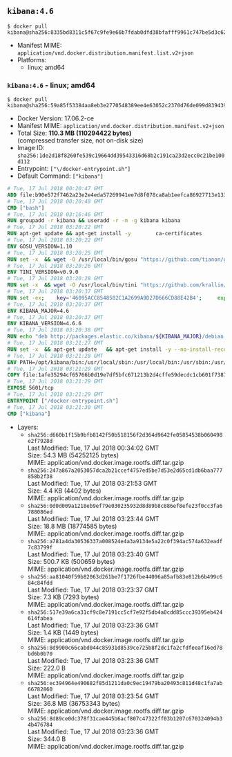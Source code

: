 ## `kibana:4.6`

```console
$ docker pull kibana@sha256:8335bd8311c5f67c9fe9e66b7fdab0dfd38bfafff9961c747be5d3c62a796f2a
```

-	Manifest MIME: `application/vnd.docker.distribution.manifest.list.v2+json`
-	Platforms:
	-	linux; amd64

### `kibana:4.6` - linux; amd64

```console
$ docker pull kibana@sha256:59a85f53384aa8eb3e2770548389ee4e63052c2370d76de099d8394394cfcf52
```

-	Docker Version: 17.06.2-ce
-	Manifest MIME: `application/vnd.docker.distribution.manifest.v2+json`
-	Total Size: **110.3 MB (110294422 bytes)**  
	(compressed transfer size, not on-disk size)
-	Image ID: `sha256:1de2d18f8260fe539c19664dd39543316d68b2c191ca23d2ecc0c21be100d112`
-	Entrypoint: `["\/docker-entrypoint.sh"]`
-	Default Command: `["kibana"]`

```dockerfile
# Tue, 17 Jul 2018 00:20:47 GMT
ADD file:b90e572f7462a23e2e4eda57269941ee7d8f078ca8ab1eefca86927713e13365 in / 
# Tue, 17 Jul 2018 00:20:48 GMT
CMD ["bash"]
# Tue, 17 Jul 2018 03:16:46 GMT
RUN groupadd -r kibana && useradd -r -m -g kibana kibana
# Tue, 17 Jul 2018 03:20:22 GMT
RUN apt-get update && apt-get install -y 		ca-certificates 		wget 		libfontconfig 		libfreetype6 	--no-install-recommends && rm -rf /var/lib/apt/lists/*
# Tue, 17 Jul 2018 03:20:22 GMT
ENV GOSU_VERSION=1.10
# Tue, 17 Jul 2018 03:20:25 GMT
RUN set -x 	&& wget -O /usr/local/bin/gosu "https://github.com/tianon/gosu/releases/download/$GOSU_VERSION/gosu-$(dpkg --print-architecture)" 	&& wget -O /usr/local/bin/gosu.asc "https://github.com/tianon/gosu/releases/download/$GOSU_VERSION/gosu-$(dpkg --print-architecture).asc" 	&& export GNUPGHOME="$(mktemp -d)" 	&& gpg --keyserver ha.pool.sks-keyservers.net --recv-keys B42F6819007F00F88E364FD4036A9C25BF357DD4 	&& gpg --batch --verify /usr/local/bin/gosu.asc /usr/local/bin/gosu 	&& rm -rf "$GNUPGHOME" /usr/local/bin/gosu.asc 	&& chmod +x /usr/local/bin/gosu 	&& gosu nobody true
# Tue, 17 Jul 2018 03:20:26 GMT
ENV TINI_VERSION=v0.9.0
# Tue, 17 Jul 2018 03:20:28 GMT
RUN set -x 	&& wget -O /usr/local/bin/tini "https://github.com/krallin/tini/releases/download/$TINI_VERSION/tini" 	&& wget -O /usr/local/bin/tini.asc "https://github.com/krallin/tini/releases/download/$TINI_VERSION/tini.asc" 	&& export GNUPGHOME="$(mktemp -d)" 	&& gpg --keyserver ha.pool.sks-keyservers.net --recv-keys 6380DC428747F6C393FEACA59A84159D7001A4E5 	&& gpg --batch --verify /usr/local/bin/tini.asc /usr/local/bin/tini 	&& rm -rf "$GNUPGHOME" /usr/local/bin/tini.asc 	&& chmod +x /usr/local/bin/tini 	&& tini -h
# Tue, 17 Jul 2018 03:20:37 GMT
RUN set -ex; 	key='46095ACC8548582C1A2699A9D27D666CD88E42B4'; 	export GNUPGHOME="$(mktemp -d)"; 	gpg --keyserver ha.pool.sks-keyservers.net --recv-keys "$key"; 	gpg --export "$key" > /etc/apt/trusted.gpg.d/elastic.gpg; 	rm -rf "$GNUPGHOME"; 	apt-key list
# Tue, 17 Jul 2018 03:20:37 GMT
ENV KIBANA_MAJOR=4.6
# Tue, 17 Jul 2018 03:20:37 GMT
ENV KIBANA_VERSION=4.6.6
# Tue, 17 Jul 2018 03:20:38 GMT
RUN echo "deb http://packages.elastic.co/kibana/${KIBANA_MAJOR}/debian stable main" > /etc/apt/sources.list.d/kibana.list
# Tue, 17 Jul 2018 03:21:27 GMT
RUN set -x 	&& apt-get update 	&& apt-get install -y --no-install-recommends kibana=$KIBANA_VERSION 	&& chown -R kibana:kibana /opt/kibana 	&& rm -rf /var/lib/apt/lists/* 		&& sed -ri "s!^(\#\s*)?(elasticsearch\.url:).*!\2 'http://elasticsearch:9200'!" /opt/kibana/config/kibana.yml 	&& grep -q 'elasticsearch:9200' /opt/kibana/config/kibana.yml
# Tue, 17 Jul 2018 03:21:28 GMT
ENV PATH=/opt/kibana/bin:/usr/local/sbin:/usr/local/bin:/usr/sbin:/usr/bin:/sbin:/bin
# Tue, 17 Jul 2018 03:21:29 GMT
COPY file:1afe35294cf65766b0d19e7df5bfc671213b2d4cffe59decdc1cb601f7387d43 in / 
# Tue, 17 Jul 2018 03:21:29 GMT
EXPOSE 5601/tcp
# Tue, 17 Jul 2018 03:21:29 GMT
ENTRYPOINT ["/docker-entrypoint.sh"]
# Tue, 17 Jul 2018 03:21:30 GMT
CMD ["kibana"]
```

-	Layers:
	-	`sha256:d660b1f15b9bfb8142f50b518156f2d364d9642fe05854538b060498e2f7928d`  
		Last Modified: Tue, 17 Jul 2018 00:34:02 GMT  
		Size: 54.3 MB (54252125 bytes)  
		MIME: application/vnd.docker.image.rootfs.diff.tar.gzip
	-	`sha256:247a867a2053057dca2b21ccef4757ed5be7d53e2d65cd1db6baa777858b2f38`  
		Last Modified: Tue, 17 Jul 2018 03:21:53 GMT  
		Size: 4.4 KB (4402 bytes)  
		MIME: application/vnd.docker.image.rootfs.diff.tar.gzip
	-	`sha256:0d0d009a1218eb9ef79e030235932d8d89b8c886ef8efe23f0cc3fa6788086ed`  
		Last Modified: Tue, 17 Jul 2018 03:23:44 GMT  
		Size: 18.8 MB (18774585 bytes)  
		MIME: application/vnd.docker.image.rootfs.diff.tar.gzip
	-	`sha256:a781a4da30536337a008524e4a3a9134e5a22c0f394ac574a632eadf7c83799f`  
		Last Modified: Tue, 17 Jul 2018 03:23:40 GMT  
		Size: 500.7 KB (500659 bytes)  
		MIME: application/vnd.docker.image.rootfs.diff.tar.gzip
	-	`sha256:aa81040f59b82063d261be7f1726fbe44096a85afb83e812b6b499c684c84fdd`  
		Last Modified: Tue, 17 Jul 2018 03:23:37 GMT  
		Size: 7.3 KB (7293 bytes)  
		MIME: application/vnd.docker.image.rootfs.diff.tar.gzip
	-	`sha256:517e39a6ca31cf9c8e7191cc5cf7e92f5db4a0cdd85ccc39395eb424614fabea`  
		Last Modified: Tue, 17 Jul 2018 03:23:36 GMT  
		Size: 1.4 KB (1449 bytes)  
		MIME: application/vnd.docker.image.rootfs.diff.tar.gzip
	-	`sha256:8d9900c66cabd044c85931d8539ce725b8f2dc1fa2cfdfeeaf16ed78bd6b0b70`  
		Last Modified: Tue, 17 Jul 2018 03:23:36 GMT  
		Size: 222.0 B  
		MIME: application/vnd.docker.image.rootfs.diff.tar.gzip
	-	`sha256:ec394964e490682f85d1211da0c9ec19479ba20493c811d48c1fa7ab66782860`  
		Last Modified: Tue, 17 Jul 2018 03:23:54 GMT  
		Size: 36.8 MB (36753343 bytes)  
		MIME: application/vnd.docker.image.rootfs.diff.tar.gzip
	-	`sha256:8d89ce0dc378f31cae445b6acf807c47322ff03b1207c670324094b34b476784`  
		Last Modified: Tue, 17 Jul 2018 03:23:36 GMT  
		Size: 344.0 B  
		MIME: application/vnd.docker.image.rootfs.diff.tar.gzip
